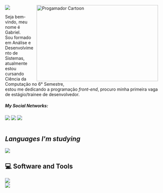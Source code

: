 <!--horizontal divider(gradiant)-->
<img src="https://user-images.githubusercontent.com/73097560/115834477-dbab4500-a447-11eb-908a-139a6edaec5c.gif">
<!--h1 without bottom border-->

<img src="https://i.pinimg.com/originals/21/11/61/21116158daaeb1459b4ec0758505e1ad.gif" min-width="400px" max-width="400px" width="400px" height="250px" max-height="250px" align="right" alt="Progamador Cartoon">

<p>Seja bem-vindo, meu nome é Gabriel. <br> Sou formado em Análise e Desenvolvimento de Sistemas,<br>
 atualmente estou cursando Ciência da Computação no 6° Semestre,<br> 
 estou me dedicando a programação <i>front-end</i>, procuro minha primeira vaga de estágio/trainee de desenvolvedor.</p>

<div align="left">
  <i><h5>My Social Networks:</h5></i>
  
   <a href="#" alt="Whatsapp">
  <a href="https://api.whatsapp.com/send/?phone=%2B5511949919959&text&app_absent=0" target="_blank"><img src="https://img.shields.io/badge/WhatsApp-25D366?style=for-the-badge&logo=whatsapp&logoColor=white" target="_blank"></a>
  
   <a href="#" alt="Linkedin">
   <a href="https://www.linkedin.com/in/gabrielproencasp/" target="_blank"><img src="https://img.shields.io/badge/-LinkedIn-%230077B5?style=for-the-badge&logo=linkedin&logoColor=white" target="_blank"></a>  
   
  <a href="#" alt="Gmail">
  <a href="mailto:eduardogabs020@gmail.com"><img src="https://img.shields.io/badge/Gmail-D14836?style=for-the-badge&logo=gmail&logoColor=white" target="_blank"></a> 
 </div> 
 
 <br>

<div align="left">
 
 <h2><i>Languages ​​I'm studying</i></h2>
 
 <img src= "https://skillicons.dev/icons?i=html,css,js,bootstrap,)](https://skillicons.dev">

 <h2>💻 Software and Tools</h2>

 <img src="https://skillicons.dev/icons?i=vscode,eclipse," />
 
</div> 

<!--horizontal divider(gradiant)-->
<img src="https://user-images.githubusercontent.com/73097560/115834477-dbab4500-a447-11eb-908a-139a6edaec5c.gif">
<!--h1 without bottom border-->
